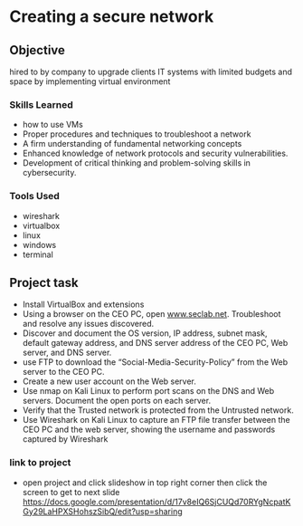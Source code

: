 # Creating a secure network

## Objective

hired to by company to upgrade clients IT systems with limited budgets and space by implementing virtual environment 


### Skills Learned

- how to use VMs
- Proper procedures and techniques to troubleshoot a network 
- A firm understanding of fundamental networking concepts 
- Enhanced knowledge of network protocols and security vulnerabilities.
- Development of critical thinking and problem-solving skills in cybersecurity.

### Tools Used

- wireshark
- virtualbox
- linux
- windows
- terminal

## Project task
- Install VirtualBox and extensions
- Using a browser on the CEO PC, open www.seclab.net. Troubleshoot and resolve any issues discovered.
- Discover and document the OS version, IP address, subnet mask, default gateway address, and DNS server address of the CEO PC, Web server, and DNS server.
- use FTP to download the “Social-Media-Security-Policy” from the Web server to the CEO PC.
- Create a new user account on the Web server.
- Use nmap on Kali Linux to perform port scans on the DNS and Web servers. Document the open ports on each server.
- Verify that the Trusted network is protected from the Untrusted network.
- Use Wireshark on Kali Linux to capture an FTP file transfer between the CEO PC and the web server, showing the username and passwords captured by Wireshark

### link to project
- open project and click slideshow in top right corner then click the screen to get to next slide
https://docs.google.com/presentation/d/17v8eIQ6SjCUQd70RYgNcpatKGy29LaHPXSHohszSibQ/edit?usp=sharing
  

